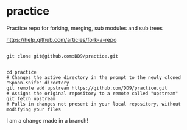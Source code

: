 practice
========

Practice repo for forking, merging, sub modules and sub trees

https://help.github.com/articles/fork-a-repo

```

git clone git@github.com:DD9/practice.git

```


```

cd practice
# Changes the active directory in the prompt to the newly cloned "Spoon-Knife" directory
git remote add upstream https://github.com/DD9/practice.git
# Assigns the original repository to a remote called "upstream"
git fetch upstream
# Pulls in changes not present in your local repository, without modifying your files

```

I am a change made in a branch!
